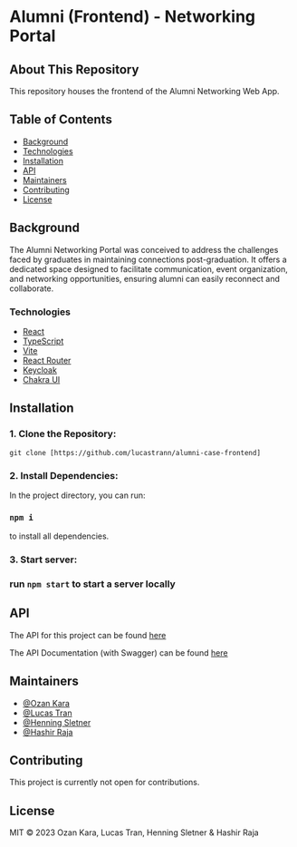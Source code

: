 # Alumni (Frontend) - Networking Portal

## About This Repository

This repository houses the frontend of the Alumni Networking Web App.

## Table of Contents

-   [Background](#background)
-   [Technologies](#Technologies)
-   [Installation](#Installation)
-   [API](#API)
-   [Maintainers](#Maintainers)
-   [Contributing](#Contributing)
-   [License](#License)

## Background

The Alumni Networking Portal was conceived to
address the challenges faced by graduates in maintaining connections post-graduation.
It offers a dedicated space designed to facilitate communication,
event organization, and networking opportunities, ensuring alumni can easily reconnect and collaborate.

### Technologies

-   [React](https://reactjs.org/)
-   [TypeScript](https://www.typescriptlang.org/)
-   [Vite](https://vitejs.dev/)
-   [React Router](https://reactrouter.com/)
-   [Keycloak](https://www.keycloak.org/)
-   [Chakra UI](https://chakra-ui.com/)

## Installation

### 1. Clone the Repository:

```shell
git clone [https://github.com/lucastrann/alumni-case-frontend]
```

### 2. Install Dependencies:

In the project directory, you can run:

### `npm i`

to install all dependencies.

### 3. Start server:

### run `npm start` to start a server locally

## API

The API for this project can be found [here](https://github.com/OzKara/alumni-backend)

The API Documentation (with Swagger) can be found [here](https://alumni-web.azurewebsites.net/swagger-ui/index.html#/)

## Maintainers

-   [@Ozan Kara](https://github.com/OzKara)
-   [@Lucas Tran](https://github.com/lucastrann)
-   [@Henning Sletner](https://github.com/HennningS)
-   [@Hashir Raja](https://github.com/hashirraja)

## Contributing

This project is currently not open for contributions.

## License

MIT © 2023 Ozan Kara, Lucas Tran, Henning Sletner & Hashir Raja
